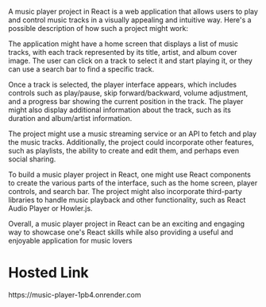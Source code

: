 A music player project in React is a web application that allows users to play and control music tracks in a visually appealing and intuitive way. Here's a possible description of how such a project might work:

The application might have a home screen that displays a list of music tracks, with each track represented by its title, artist, and album cover image. The user can click on a track to select it and start playing it, or they can use a search bar to find a specific track.

Once a track is selected, the player interface appears, which includes controls such as play/pause, skip forward/backward, volume adjustment, and a progress bar showing the current position in the track. The player might also display additional information about the track, such as its duration and album/artist information.

The project might use a music streaming service or an API to fetch and play the music tracks. Additionally, the project could incorporate other features, such as playlists, the ability to create and edit them, and perhaps even social sharing.

To build a music player project in React, one might use React components to create the various parts of the interface, such as the home screen, player controls, and search bar. The project might also incorporate third-party libraries to handle music playback and other functionality, such as React Audio Player or Howler.js.

Overall, a music player project in React can be an exciting and engaging way to showcase one's React skills while also providing a useful and enjoyable application for music lovers

<h1>Hosted Link </h1>
https://music-player-1pb4.onrender.com
